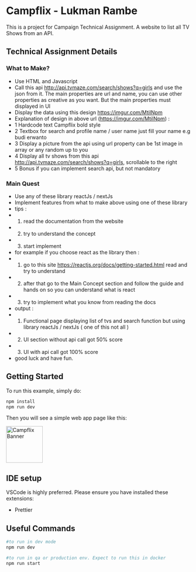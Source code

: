 # Campflix - Lukman Rambe

This is a project for Campaign Technical Assignment. A website to list all TV Shows from an API.

## Technical Assignment Details ##

### What to Make? ###

* Use HTML and Javascript
* Call this api http://api.tvmaze.com/search/shows?q=girls and use the json from it. The main properties are url and name, you can use other properties as creative as you want. But the main properties must displayed in UI  
* Display the data using this design https://imgur.com/MtilNpm
* Explanation of design in above url (https://imgur.com/MtilNpm) : 
* 1 Hardcode text Campflix bold style
* 2 Textbox for search and profile name / user name just fill your name e.g budi erwanto
* 3 Display a picture from the api using url property can be 1st image in array or any random up to you
* 4 Display all tv shows from this api http://api.tvmaze.com/search/shows?q=girls, scrollable to the right
* 5 Bonus if you can implement search api, but not mandatory 

### Main Quest ###

* Use any of these library reactJs / nextJs
* Implement features from what to make above using one of these library
* tips : 
* 1. read the documentation from the website
* 2. try to understand the concept 
* 3. start implement
* for example if you choose react as the library then :
* 1.  go to this site https://reactjs.org/docs/getting-started.html read and try to understand
* 2.  after that go to the Main Concept section and follow the guide and hands on so you can understand what is react
* 3.  try to implement what you know from reading the docs
* output : 
* 1. Functional page displaying list of tvs and search function but using library reactJs / nextJs ( one of this not all )
* 2. UI section without api call got 50% score
* 3. UI with api call got 100% score
* good luck and have fun.

## Getting Started

To run this example, simply do:

```sh
npm install
npm run dev
```

Then you will see a simple web app page like this:

<img src="https://cdn.discordapp.com/attachments/1188272418310070282/1194599530478436462/image.png?ex=65b0f082&is=659e7b82&hm=add25102d73e0c9c19e267f5f25a678be658491ac77948d8c2138d6d899f25e3&" width="100" alt="Campflix Banner">

## IDE setup

VSCode is highly preferred. Please ensure you have installed these extensions:

- Prettier

## Useful Commands

```sh
#to run in dev mode
npm run dev

#to run in qa or production env. Expect to run this in docker
npm run start
```